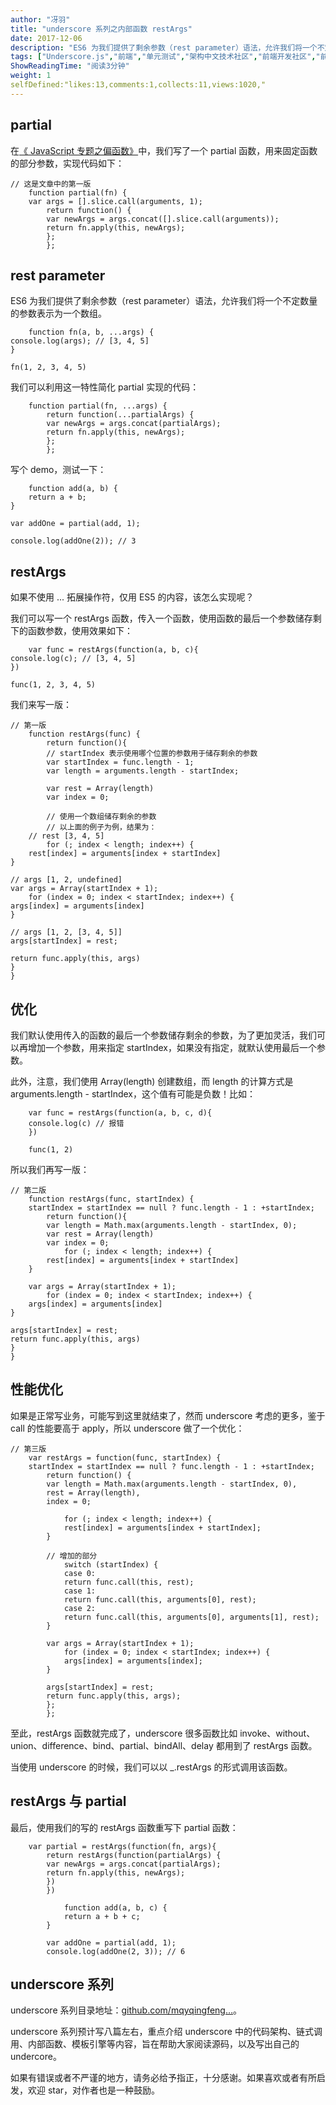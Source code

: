 ```yaml
---
author: "冴羽"
title: "underscore 系列之内部函数 restArgs"
date: 2017-12-06
description: "ES6 为我们提供了剩余参数（rest parameter）语法，允许我们将一个不定数量的参数表示为一个数组。 如果不使用  拓展操作符，仅用 ES5 的内容，该怎么实现呢？ 我们默认使用传入的函数的最后一个参数储存剩余的参数，为了更加灵活，我们可以再增加一个参数，用来指…"
tags: ["Underscore.js","前端","单元测试","架构中文技术社区","前端开发社区","前端技术交流","前端框架教程","JavaScript 学习资源","CSS 技巧与最佳实践","HTML5 最新动态","前端工程师职业发展","开源前端项目","前端技术趋势"]
ShowReadingTime: "阅读3分钟"
weight: 1
selfDefined:"likes:13,comments:1,collects:11,views:1020,"
---
```

partial
-------

在[《 JavaScript 专题之偏函数》](https://link.juejin.cn?target=https%3A%2F%2Fgithub.com%2Fmqyqingfeng%2FBlog%2Fissues%2F43 "https://github.com/mqyqingfeng/Blog/issues/43")中，我们写了一个 partial 函数，用来固定函数的部分参数，实现代码如下：

```
// 这是文章中的第一版
    function partial(fn) {
    var args = [].slice.call(arguments, 1);
        return function() {
        var newArgs = args.concat([].slice.call(arguments));
        return fn.apply(this, newArgs);
        };
        };
```

rest parameter
--------------

ES6 为我们提供了剩余参数（rest parameter）语法，允许我们将一个不定数量的参数表示为一个数组。

```
    function fn(a, b, ...args) {
console.log(args); // [3, 4, 5]
}

fn(1, 2, 3, 4, 5)
```

我们可以利用这一特性简化 partial 实现的代码：

```
    function partial(fn, ...args) {
        return function(...partialArgs) {
        var newArgs = args.concat(partialArgs);
        return fn.apply(this, newArgs);
        };
        };
```

写个 demo，测试一下：

```
    function add(a, b) {
    return a + b;
}

var addOne = partial(add, 1);

console.log(addOne(2)); // 3
```

restArgs
--------

如果不使用 ... 拓展操作符，仅用 ES5 的内容，该怎么实现呢？

我们可以写一个 restArgs 函数，传入一个函数，使用函数的最后一个参数储存剩下的函数参数，使用效果如下：

```
    var func = restArgs(function(a, b, c){
console.log(c); // [3, 4, 5]
})

func(1, 2, 3, 4, 5)
```

我们来写一版：

```
// 第一版
    function restArgs(func) {
        return function(){
        // startIndex 表示使用哪个位置的参数用于储存剩余的参数
        var startIndex = func.length - 1;
        var length = arguments.length - startIndex;
        
        var rest = Array(length)
        var index = 0;
        
        // 使用一个数组储存剩余的参数
        // 以上面的例子为例，结果为：
    // rest [3, 4, 5]
        for (; index < length; index++) {
    rest[index] = arguments[index + startIndex]
}

// args [1, 2, undefined]
var args = Array(startIndex + 1);
    for (index = 0; index < startIndex; index++) {
args[index] = arguments[index]
}

// args [1, 2, [3, 4, 5]]
args[startIndex] = rest;

return func.apply(this, args)
}
}
```

优化
--

我们默认使用传入的函数的最后一个参数储存剩余的参数，为了更加灵活，我们可以再增加一个参数，用来指定 startIndex，如果没有指定，就默认使用最后一个参数。

此外，注意，我们使用 Array(length) 创建数组，而 length 的计算方式是 arguments.length - startIndex，这个值有可能是负数！比如：

```
    var func = restArgs(function(a, b, c, d){
    console.log(c) // 报错
    })
    
    func(1, 2)
```

所以我们再写一版：

```
// 第二版
    function restArgs(func, startIndex) {
    startIndex = startIndex == null ? func.length - 1 : +startIndex;
        return function(){
        var length = Math.max(arguments.length - startIndex, 0);
        var rest = Array(length)
        var index = 0;
            for (; index < length; index++) {
        rest[index] = arguments[index + startIndex]
    }
    
    var args = Array(startIndex + 1);
        for (index = 0; index < startIndex; index++) {
    args[index] = arguments[index]
}

args[startIndex] = rest;
return func.apply(this, args)
}
}
```

性能优化
----

如果是正常写业务，可能写到这里就结束了，然而 underscore 考虑的更多，鉴于 call 的性能要高于 apply，所以 underscore 做了一个优化：

```
// 第三版
    var restArgs = function(func, startIndex) {
    startIndex = startIndex == null ? func.length - 1 : +startIndex;
        return function() {
        var length = Math.max(arguments.length - startIndex, 0),
        rest = Array(length),
        index = 0;
        
            for (; index < length; index++) {
            rest[index] = arguments[index + startIndex];
        }
        
        // 增加的部分
            switch (startIndex) {
            case 0:
            return func.call(this, rest);
            case 1:
            return func.call(this, arguments[0], rest);
            case 2:
            return func.call(this, arguments[0], arguments[1], rest);
        }
        
        var args = Array(startIndex + 1);
            for (index = 0; index < startIndex; index++) {
            args[index] = arguments[index];
        }
        
        args[startIndex] = rest;
        return func.apply(this, args);
        };
        };
```

至此，restArgs 函数就完成了，underscore 很多函数比如 invoke、without、union、difference、bind、partial、bindAll、delay 都用到了 restArgs 函数。

当使用 underscore 的时候，我们可以以 \_.restArgs 的形式调用该函数。

restArgs 与 partial
------------------

最后，使用我们的写的 restArgs 函数重写下 partial 函数：

```
    var partial = restArgs(function(fn, args){
        return restArgs(function(partialArgs) {
        var newArgs = args.concat(partialArgs);
        return fn.apply(this, newArgs);
        })
        })
        
            function add(a, b, c) {
            return a + b + c;
        }
        
        var addOne = partial(add, 1);
        console.log(addOne(2, 3)); // 6
```

underscore 系列
-------------

underscore 系列目录地址：[github.com/mqyqingfeng…](https://link.juejin.cn?target=https%3A%2F%2Fgithub.com%2Fmqyqingfeng%2FBlog "https://github.com/mqyqingfeng/Blog")。

underscore 系列预计写八篇左右，重点介绍 underscore 中的代码架构、链式调用、内部函数、模板引擎等内容，旨在帮助大家阅读源码，以及写出自己的 undercore。

如果有错误或者不严谨的地方，请务必给予指正，十分感谢。如果喜欢或者有所启发，欢迎 star，对作者也是一种鼓励。